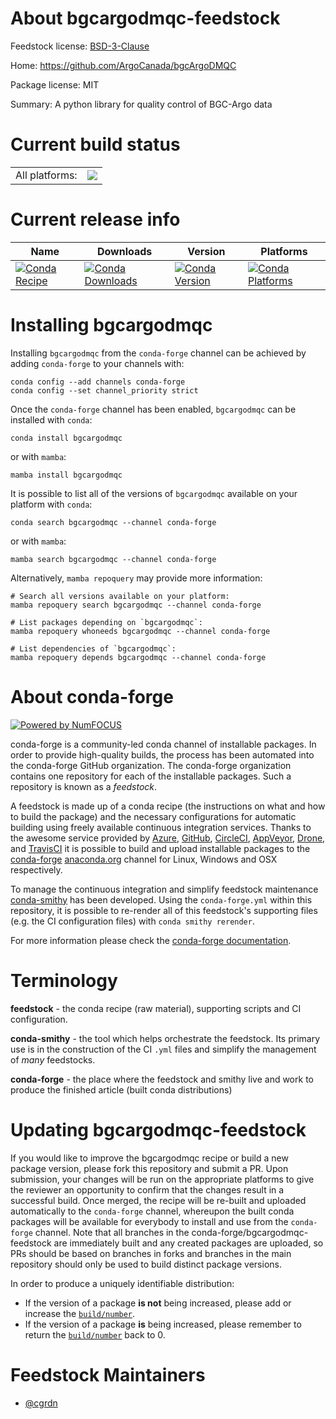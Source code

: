 About bgcargodmqc-feedstock
===========================

Feedstock license: [BSD-3-Clause](https://github.com/conda-forge/bgcargodmqc-feedstock/blob/main/LICENSE.txt)

Home: https://github.com/ArgoCanada/bgcArgoDMQC

Package license: MIT

Summary: A python library for quality control of BGC-Argo data

Current build status
====================


<table><tr><td>All platforms:</td>
    <td>
      <a href="https://dev.azure.com/conda-forge/feedstock-builds/_build/latest?definitionId=11202&branchName=main">
        <img src="https://dev.azure.com/conda-forge/feedstock-builds/_apis/build/status/bgcargodmqc-feedstock?branchName=main">
      </a>
    </td>
  </tr>
</table>

Current release info
====================

| Name | Downloads | Version | Platforms |
| --- | --- | --- | --- |
| [![Conda Recipe](https://img.shields.io/badge/recipe-bgcargodmqc-green.svg)](https://anaconda.org/conda-forge/bgcargodmqc) | [![Conda Downloads](https://img.shields.io/conda/dn/conda-forge/bgcargodmqc.svg)](https://anaconda.org/conda-forge/bgcargodmqc) | [![Conda Version](https://img.shields.io/conda/vn/conda-forge/bgcargodmqc.svg)](https://anaconda.org/conda-forge/bgcargodmqc) | [![Conda Platforms](https://img.shields.io/conda/pn/conda-forge/bgcargodmqc.svg)](https://anaconda.org/conda-forge/bgcargodmqc) |

Installing bgcargodmqc
======================

Installing `bgcargodmqc` from the `conda-forge` channel can be achieved by adding `conda-forge` to your channels with:

```
conda config --add channels conda-forge
conda config --set channel_priority strict
```

Once the `conda-forge` channel has been enabled, `bgcargodmqc` can be installed with `conda`:

```
conda install bgcargodmqc
```

or with `mamba`:

```
mamba install bgcargodmqc
```

It is possible to list all of the versions of `bgcargodmqc` available on your platform with `conda`:

```
conda search bgcargodmqc --channel conda-forge
```

or with `mamba`:

```
mamba search bgcargodmqc --channel conda-forge
```

Alternatively, `mamba repoquery` may provide more information:

```
# Search all versions available on your platform:
mamba repoquery search bgcargodmqc --channel conda-forge

# List packages depending on `bgcargodmqc`:
mamba repoquery whoneeds bgcargodmqc --channel conda-forge

# List dependencies of `bgcargodmqc`:
mamba repoquery depends bgcargodmqc --channel conda-forge
```


About conda-forge
=================

[![Powered by
NumFOCUS](https://img.shields.io/badge/powered%20by-NumFOCUS-orange.svg?style=flat&colorA=E1523D&colorB=007D8A)](https://numfocus.org)

conda-forge is a community-led conda channel of installable packages.
In order to provide high-quality builds, the process has been automated into the
conda-forge GitHub organization. The conda-forge organization contains one repository
for each of the installable packages. Such a repository is known as a *feedstock*.

A feedstock is made up of a conda recipe (the instructions on what and how to build
the package) and the necessary configurations for automatic building using freely
available continuous integration services. Thanks to the awesome service provided by
[Azure](https://azure.microsoft.com/en-us/services/devops/), [GitHub](https://github.com/),
[CircleCI](https://circleci.com/), [AppVeyor](https://www.appveyor.com/),
[Drone](https://cloud.drone.io/welcome), and [TravisCI](https://travis-ci.com/)
it is possible to build and upload installable packages to the
[conda-forge](https://anaconda.org/conda-forge) [anaconda.org](https://anaconda.org/)
channel for Linux, Windows and OSX respectively.

To manage the continuous integration and simplify feedstock maintenance
[conda-smithy](https://github.com/conda-forge/conda-smithy) has been developed.
Using the ``conda-forge.yml`` within this repository, it is possible to re-render all of
this feedstock's supporting files (e.g. the CI configuration files) with ``conda smithy rerender``.

For more information please check the [conda-forge documentation](https://conda-forge.org/docs/).

Terminology
===========

**feedstock** - the conda recipe (raw material), supporting scripts and CI configuration.

**conda-smithy** - the tool which helps orchestrate the feedstock.
                   Its primary use is in the construction of the CI ``.yml`` files
                   and simplify the management of *many* feedstocks.

**conda-forge** - the place where the feedstock and smithy live and work to
                  produce the finished article (built conda distributions)


Updating bgcargodmqc-feedstock
==============================

If you would like to improve the bgcargodmqc recipe or build a new
package version, please fork this repository and submit a PR. Upon submission,
your changes will be run on the appropriate platforms to give the reviewer an
opportunity to confirm that the changes result in a successful build. Once
merged, the recipe will be re-built and uploaded automatically to the
`conda-forge` channel, whereupon the built conda packages will be available for
everybody to install and use from the `conda-forge` channel.
Note that all branches in the conda-forge/bgcargodmqc-feedstock are
immediately built and any created packages are uploaded, so PRs should be based
on branches in forks and branches in the main repository should only be used to
build distinct package versions.

In order to produce a uniquely identifiable distribution:
 * If the version of a package **is not** being increased, please add or increase
   the [``build/number``](https://docs.conda.io/projects/conda-build/en/latest/resources/define-metadata.html#build-number-and-string).
 * If the version of a package **is** being increased, please remember to return
   the [``build/number``](https://docs.conda.io/projects/conda-build/en/latest/resources/define-metadata.html#build-number-and-string)
   back to 0.

Feedstock Maintainers
=====================

* [@cgrdn](https://github.com/cgrdn/)

